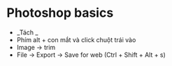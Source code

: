 # Photoshop basics

- _Tách _
- Phím alt + con mắt và click chuột trái vào
- Image -> trim
- File -> Export -> Save for web (Ctrl + Shift + Alt + s)